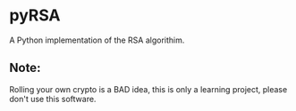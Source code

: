 # pyRSA
A Python implementation of the RSA algorithim. 

## Note:
Rolling your own crypto is a BAD idea, this is only a learning project, please don't use this software.
